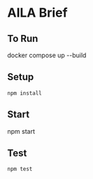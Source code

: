 # AILA Brief

## To Run
docker compose up --build

## Setup

```
npm install
```


## Start

npm start


## Test

```
npm test
```


